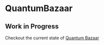 ﻿# QuantumBazaar

## Work in Progress

Checkout the current state of [Quantum Bazaar](https://quantum-bazaar.vercel.app/)

<!-- ### Guest Login Credentials

**Email**: new@gmail.com \
**Password**: New@1234 -->
